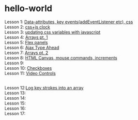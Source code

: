 # hello-world 

Lesson 1: <a href="https://picojunior.github.io/hello-world/index-START.html">Data-attributes, key events(addEventListener etc), css</a>
<br/>Lesson 2: <a href="https://picojunior.github.io/hello-world/index-START2.html">css+js clock</a>
<br/>Lesson 3: <a href="https://picojunior.github.io/hello-world/index-START3.html">updating css variables with javascript</a>
<br/>Lesson 4: <a href="https://picojunior.github.io/hello-world/index-START4.html">Arrays pt. 1</a>
<br/>Lesson 5: <a href="https://picojunior.github.io/hello-world/index-START5.html">Flex panels</a>
<br/>Lesson 6: <a href="https://picojunior.github.io/hello-world/index-START6.html">Ajax Type Ahead</a>
<br/>Lesson 7: <a href="https://picojunior.github.io/hello-world/index-START7.html">Arrays pt. 2</a>
<br/>Lesson 8: <a href="https://picojunior.github.io/hello-world/index-START8.html">HTML Canvas, mouse commands, increments</a>
<br/>Lesson 9:
<br/>Lesson 10: <a href="https://picojunior.github.io/hello-world/index-START10.html">Checkboxes</a>
<br/>Lesson 11: <a href="https://picojunior.github.io/hello-world/11index.html">Video Controls</a>

<br/>Lesson 12:<a href="https://picojunior.github.io/hello-world/index-START12.html">Log key strokes into an array</a>
<br/>Lesson 13:
<br/>Lesson 14:
<br/>Lesson 15:
<br/>Lesson 16:
<br/>Lesson 17:
